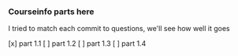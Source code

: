 ### Courseinfo parts here

I tried to match each commit to questions, we'll see how well it goes

[x] part 1.1
[ ] part 1.2
[ ] part 1.3
[ ] part 1.4